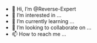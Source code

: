 - 👋 Hi, I’m @Reverse-Expert
- 👀 I’m interested in ...
- 🌱 I’m currently learning ...
- 💞️ I’m looking to collaborate on ...
- 📫 How to reach me ...

<!---
Reverse-Expert/Reverse-Expert is a ✨ special ✨ repository because its `README.md` (this file) appears on your GitHub profile.
You can click the Preview link to take a look at your changes.
--->
